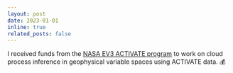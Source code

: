 ```yaml
---
layout: post
date: 2023-01-01
inline: true
related_posts: false
---
```


I received funds from the [NASA EV3 ACTIVATE program](https://science.larc.nasa.gov/activate/) to work on cloud process inference in geophysical variable spaces using ACTIVATE data. :moneybag:
